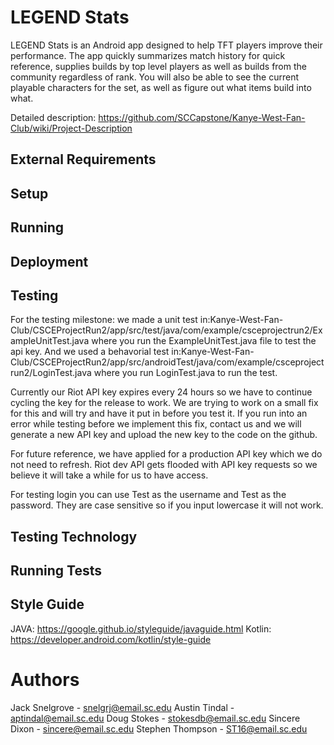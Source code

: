 # LEGEND Stats

LEGEND Stats is an Android app designed to help TFT players improve their performance. The 
app quickly summarizes match history for quick reference, supplies builds by top level players
as well as builds from the community regardless of rank. You will also be able to see the 
current playable characters for the set, as well as figure out what items build into what.

Detailed description: https://github.com/SCCapstone/Kanye-West-Fan-Club/wiki/Project-Description

## External Requirements

## Setup

## Running

## Deployment

## Testing

For the testing milestone: we made a unit test in:Kanye-West-Fan-Club/CSCEProjectRun2/app/src/test/java/com/example/csceprojectrun2/ExampleUnitTest.java where you run the ExampleUnitTest.java file to test the api key. And we used a behavorial test in:Kanye-West-Fan-Club/CSCEProjectRun2/app/src/androidTest/java/com/example/csceprojectrun2/LoginTest.java where you run LoginTest.java to run the test.

Currently our Riot API key expires every 24 hours so we have to continue cycling the key for the release to work.
We are trying to work on a small fix for this and will try and have it put in before you test it. If you run into
an error while testing before we implement this fix, contact us and we will generate a new API key and upload the 
new key to the code on the github.

For future reference, we have applied for a production API key which we do not need to refresh. Riot dev API
gets flooded with API key requests so we believe it will take a while for us to have access.

For testing login you can use Test as the username and Test as the password. They are case sensitive so if you 
input lowercase it will not work.

## Testing Technology

## Running Tests

## Style Guide
JAVA: https://google.github.io/styleguide/javaguide.html
Kotlin: https://developer.android.com/kotlin/style-guide

# Authors
Jack Snelgrove - snelgrj@email.sc.edu
Austin Tindal - aptindal@email.sc.edu
Doug Stokes - stokesdb@email.sc.edu
Sincere Dixon - sincere@email.sc.edu
Stephen Thompson - ST16@email.sc.edu

